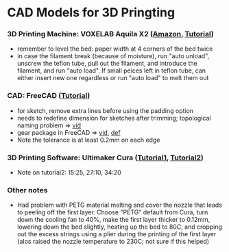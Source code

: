 # CAD Models for 3D Pringting

### 3D Printing Machine: VOXELAB Aquila X2 (<a href="https://www.amazon.de/gp/product/B092S76V2B">Amazon</a>, <a href="https://www.youtube.com/watch?v=nGWpDWlgkzw">Tutorial</a>)
- remember to level the bed: paper width at 4 corners of the bed twice
- in case the filament break (because of moisture), run "auto unload", unscrew the teflon tube, pull out the filament, and introduce the filament, and run "auto load". If small peices left in teflon tube, can either insert new one regardless or run "auto load" to melt them out

### CAD: FreeCAD (<a href="https://www.youtube.com/watch?v=uh5aN_Di8J0">Tutorial</a>)
- for sketch, remove extra lines before using the padding option
- needs to redefine dimension for sketches after trimming; topological naming problem => <a href="https://www.youtube.com/watch?v=0UlnrG-2atk">vid</a>
- gear package in FreeCAD => <a href="https://www.youtube.com/watch?v=Wu-zGDy7WQI">vid</a>, <a href="https://fab.cba.mit.edu/classes/863.09/people/cranor/How_to_Make_(Almost)_Anything/David_Cranor/Entries/2009/10/12_Entry_1_files/module.pdf">def</a>
- Note the tolerance is at least 0.2mm on each edge

### 3D Printing Software: Ultimaker Cura (<a href="https://www.youtube.com/watch?v=i-2qFVHKULE">Tutorial1</a>, <a href="https://www.youtube.com/watch?v=ejTC82nLS9g">Tutorial2</a>)
- Note on tutorial2: 15:25, 27:10, 34:20

### Other notes
- Had problem with PETG material melting and cover the nozzle that leads to peeling off the first layer. Choose "PETG" default from Cura, turn down the cooling fan to 40%, make the first layer thicker to 0.12mm, lowering down the bed slightly, heating up the bed to 80C, and cropping out the excess strings using a plier during the printing of the first layer (alos raised the nozzle temperature to 230C; not sure if this helped)

